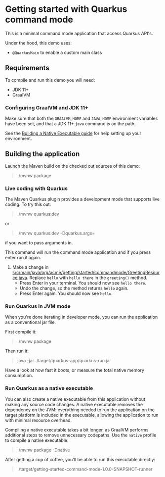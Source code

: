# Getting started with Quarkus command mode

This is a minimal command mode application that access Quarkus API's.

Under the hood, this demo uses:

- `@QuarkusMain` to enable a custom main class

## Requirements

To compile and run this demo you will need:

- JDK 11+
- GraalVM

### Configuring GraalVM and JDK 11+

Make sure that both the `GRAALVM_HOME` and `JAVA_HOME` environment variables have
been set, and that a JDK 11+ `java` command is on the path.

See the [Building a Native Executable guide](https://quarkus.io/guides/building-native-image-guide)
for help setting up your environment.

## Building the application

Launch the Maven build on the checked out sources of this demo:

> ./mvnw package

### Live coding with Quarkus

The Maven Quarkus plugin provides a development mode that supports
live coding. To try this out:

> ./mvnw quarkus:dev

or

> ./mvnw quarkus:dev -Dquarkus.args=<args>

if you want to pass arguments in.

This command will run the command mode application and if you press enter run it again.
 
1. Make a change in [src/main/java/org/acme/getting/started/commandmode/GreetingResource.java](src/main/java/org/acme/getting/started/commandmode/GreetingService.java). Replace `hello` with `hello there` in the `greeting()` method.
    - Press Enter in your terminal. 
      You should now see `hello there`.
    - Undo the change, so the method returns `hello` again.
    - Press Enter again. You should now see `hello`.

### Run Quarkus in JVM mode

When you're done iterating in developer mode, you can run the application as a
conventional jar file.

First compile it:

> ./mvnw package

Then run it:

> java -jar ./target/quarkus-app/quarkus-run.jar

Have a look at how fast it boots, or measure the total native memory consumption.

### Run Quarkus as a native executable

You can also create a native executable from this application without making any
source code changes. A native executable removes the dependency on the JVM:
everything needed to run the application on the target platform is included in
the executable, allowing the application to run with minimal resource overhead.

Compiling a native executable takes a bit longer, as GraalVM performs additional
steps to remove unnecessary codepaths. Use the  `native` profile to compile a
native executable:

> ./mvnw package -Dnative

After getting a cup of coffee, you'll be able to run this executable directly:

> ./target/getting-started-command-mode-1.0.0-SNAPSHOT-runner
